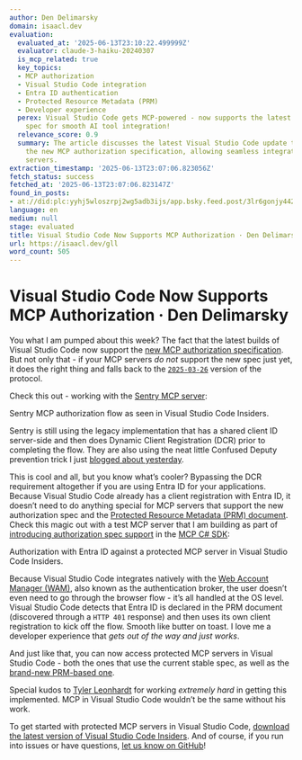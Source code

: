 ```yaml
---
author: Den Delimarsky
domain: isaacl.dev
evaluation:
  evaluated_at: '2025-06-13T23:10:22.499999Z'
  evaluator: claude-3-haiku-20240307
  is_mcp_related: true
  key_topics:
  - MCP authorization
  - Visual Studio Code integration
  - Entra ID authentication
  - Protected Resource Metadata (PRM)
  - Developer experience
  perex: Visual Studio Code gets MCP-powered - now supports the latest authorization
    spec for smooth AI tool integration!
  relevance_score: 0.9
  summary: The article discusses the latest Visual Studio Code update that now supports
    the new MCP authorization specification, allowing seamless integration with MCP
    servers.
extraction_timestamp: '2025-06-13T23:07:06.823056Z'
fetch_status: success
fetched_at: '2025-06-13T23:07:06.823147Z'
found_in_posts:
- at://did:plc:yyhj5wloszrpj2wg5adb3ijs/app.bsky.feed.post/3lr6gonjy4422
language: en
medium: null
stage: evaluated
title: Visual Studio Code Now Supports MCP Authorization · Den Delimarsky
url: https://isaacl.dev/gll
word_count: 505
---
```


# Visual Studio Code Now Supports MCP Authorization · Den Delimarsky

You what I am pumped about this week? The fact that the latest builds of Visual Studio Code now support the [new MCP authorization specification](https://modelcontextprotocol.io/specification/draft/basic/authorization). But not only that - if your MCP servers _do not_ support the new spec just yet, it does the right thing and falls back to the [`2025-03-26`](https://modelcontextprotocol.io/specification/2025-03-26/basic/authorization) version of the protocol.

Check this out - working with the [Sentry MCP server](https://docs.sentry.io/product/sentry-mcp/):

[ ](https://assets.den.dev/images/postmedia/vscode-authorization-mcp/sentry-authorization.gif) Sentry MCP authorization flow as seen in Visual Studio Code Insiders.

Sentry is still using the legacy implementation that has a shared client ID server-side and then does Dynamic Client Registration \(DCR\) prior to completing the flow. They are also using the neat little Confused Deputy prevention trick I just [blogged about yesterday](/blog/mcp-confused-deputy-api-management/).

This is cool and all, but you know what’s cooler? Bypassing the DCR requirement altogether if you are using Entra ID for your applications. Because Visual Studio Code already has a client registration with Entra ID, it doesn’t need to do anything special for MCP servers that support the new authorization spec and the [Protected Resource Metadata \(PRM\) document](https://datatracker.ietf.org/doc/rfc9728/). Check this magic out with a test MCP server that I am building as part of [introducing authorization spec support](https://github.com/modelcontextprotocol/csharp-sdk/pull/377) in the [MCP C\# SDK](https://github.com/modelcontextprotocol/csharp-sdk):

[ ](https://assets.den.dev/images/postmedia/vscode-authorization-mcp/vscode-new-spec-auth.gif) Authorization with Entra ID against a protected MCP server in Visual Studio Code Insiders.

Because Visual Studio Code integrates natively with the [Web Account Manager \(WAM\)](/blog/using-brokers-authentication-msal/), also known as the authentication broker, the user doesn’t even need to go through the browser flow - it’s all handled at the OS level. Visual Studio Code detects that Entra ID is declared in the PRM document \(discovered through a `HTTP 401` response\) and then uses its own client registration to kick off the flow. Smooth like butter on toast. I love me a developer experience that _gets out of the way and just works_.

And just like that, you can now access protected MCP servers in Visual Studio Code - both the ones that use the current stable spec, as well as the [brand-new PRM-based one](/blog/new-mcp-authorization-spec/).

Special kudos to [Tyler Leonhardt](https://github.com/TylerLeonhardt) for working _extremely hard_ in getting this implemented. MCP in Visual Studio Code wouldn’t be the same without his work.

To get started with protected MCP servers in Visual Studio Code, [download the latest version of Visual Studio Code Insiders](https://code.visualstudio.com/insiders/). And of course, if you run into issues or have questions, [let us know on GitHub](https://github.com/microsoft/vscode/issues)\!